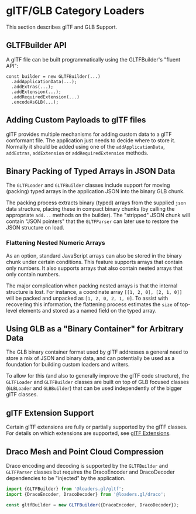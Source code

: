 # glTF/GLB Category Loaders

This section describes glTF and GLB Support.


## GLTFBuilder API

A glTF file can be built programmatically using the GLTFBuilder's "fluent API":

```
const builder = new GLTFBuilder(...)
  .addApplicationData(...);
  .addExtras(...);
  .addExtension(...);
  .addRequiredExtension(...)
  .encodeAsGLB(...);
```


## Adding Custom Payloads to glTF files

glTF provides multiple mechanisms for adding custom data to a glTF conformant file. The application just needs to decide where to store it. Normally it should be added using one of the `addApplicationData`, `addExtras`, `addExtension` or `addRequiredExtension` methods.


## Binary Packing of Typed Arrays in JSON Data

The `GLTFLoader` and `GLTFBuilder` classes include support for moving (packing) typed arrays in the application JSON into the binary GLB chunk.

The packing process extracts binary (typed) arrays from the supplied `json` data structure, placing these in compact binary chunks (by calling the appropriate `add...` methods on the builder). The "stripped" JSON chunk will contain "JSON pointers" that the `GLTFParser` can later use to restore the JSON structure on load.


### Flattening Nested Numeric Arrays

As an option, standard JavaScript arrays can also be stored in the binary chunk under certain conditions. This feature supports arrays that contain only numbers. It also supports arrays that also contain nested arrays that only contain numbers.

The major complication when packing nested arrays is that the internal structure is lost. For instance, a coordinate array `[[1, 2, 0], [2, 1, 0]]` will be packed and unpacked as `[1, 2, 0, 2, 1, 0]`. To assist with recovering this information, the flattening process estimates the `size` of top-level elements and stored as a named field on the typed array.


## Using GLB as a "Binary Container" for Arbitrary Data

The GLB binary container format used by glTF addresses a general need to store a mix of JSON and binary data, and can potentially be used as a foundation for building custom loaders and writers.

To allow for this (and also to generally improve the glTF code structure), the `GLTFLoader` and `GLTFBuilder` classes are built on top of GLB focused classes (`GLBLoader` and `GLBBuilder`) that can be used independently of the bigger glTF classes.


## glTF Extension Support

Certain glTF extensions are fully or partially supported by the glTF classes. For details on which extensions are supported, see [glTF Extensions](docs/api-reference/gltf-loaders/gltf-extensions).

## Draco Mesh and Point Cloud Compression

Draco encoding and decoding is supported by the `GLTFBuilder` and `GLTFParser` classes but requires the DracoEncoder and DracoDecoder dependencies to be "injected" by the application.

```js
import {GLTFBuilder} from '@loaders.gl/gltf';
import {DracoEncoder, DracoDecoder} from '@loaders.gl/draco';

const gltfBuilder = new GLTFBuilder({DracoEncoder, DracoDecoder});
```

